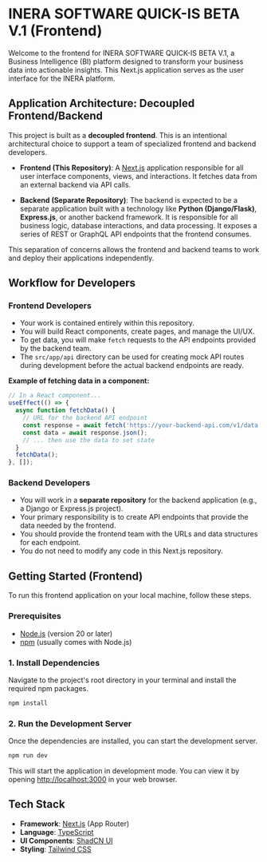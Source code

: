 
# INERA SOFTWARE QUICK-IS BETA V.1 (Frontend)

Welcome to the frontend for INERA SOFTWARE QUICK-IS BETA V.1, a Business Intelligence (BI) platform designed to transform your business data into actionable insights. This Next.js application serves as the user interface for the INERA platform.

## Application Architecture: Decoupled Frontend/Backend

This project is built as a **decoupled frontend**. This is an intentional architectural choice to support a team of specialized frontend and backend developers.

- **Frontend (This Repository)**: A [Next.js](https://nextjs.org/) application responsible for all user interface components, views, and interactions. It fetches data from an external backend via API calls.

- **Backend (Separate Repository)**: The backend is expected to be a separate application built with a technology like **Python (Django/Flask)**, **Express.js**, or another backend framework. It is responsible for all business logic, database interactions, and data processing. It exposes a series of REST or GraphQL API endpoints that the frontend consumes.

This separation of concerns allows the frontend and backend teams to work and deploy their applications independently.

## Workflow for Developers

### Frontend Developers

- Your work is contained entirely within this repository.
- You will build React components, create pages, and manage the UI/UX.
- To get data, you will make `fetch` requests to the API endpoints provided by the backend team.
- The `src/app/api` directory can be used for creating mock API routes during development before the actual backend endpoints are ready.

**Example of fetching data in a component:**

```javascript
// In a React component...
useEffect(() => {
  async function fetchData() {
    // URL for the backend API endpoint
    const response = await fetch('https://your-backend-api.com/v1/data'); 
    const data = await response.json();
    // ... then use the data to set state
  }
  fetchData();
}, []);
```

### Backend Developers

- You will work in a **separate repository** for the backend application (e.g., a Django or Express.js project).
- Your primary responsibility is to create API endpoints that provide the data needed by the frontend.
- You should provide the frontend team with the URLs and data structures for each endpoint.
- You do not need to modify any code in this Next.js repository.

## Getting Started (Frontend)

To run this frontend application on your local machine, follow these steps.

### Prerequisites

- [Node.js](https://nodejs.org/) (version 20 or later)
- [npm](https://www.npmjs.com/) (usually comes with Node.js)

### 1. Install Dependencies

Navigate to the project's root directory in your terminal and install the required npm packages.

```bash
npm install
```

### 2. Run the Development Server

Once the dependencies are installed, you can start the development server.

```bash
npm run dev
```

This will start the application in development mode. You can view it by opening [http://localhost:3000](http://localhost:3000) in your web browser.

## Tech Stack

- **Framework**: [Next.js](https://nextjs.org/) (App Router)
- **Language**: [TypeScript](https://www.typescriptlang.org/)
- **UI Components**: [ShadCN UI](https://ui.shadcn.com/)
- **Styling**: [Tailwind CSS](https://tailwindcss.com/)

